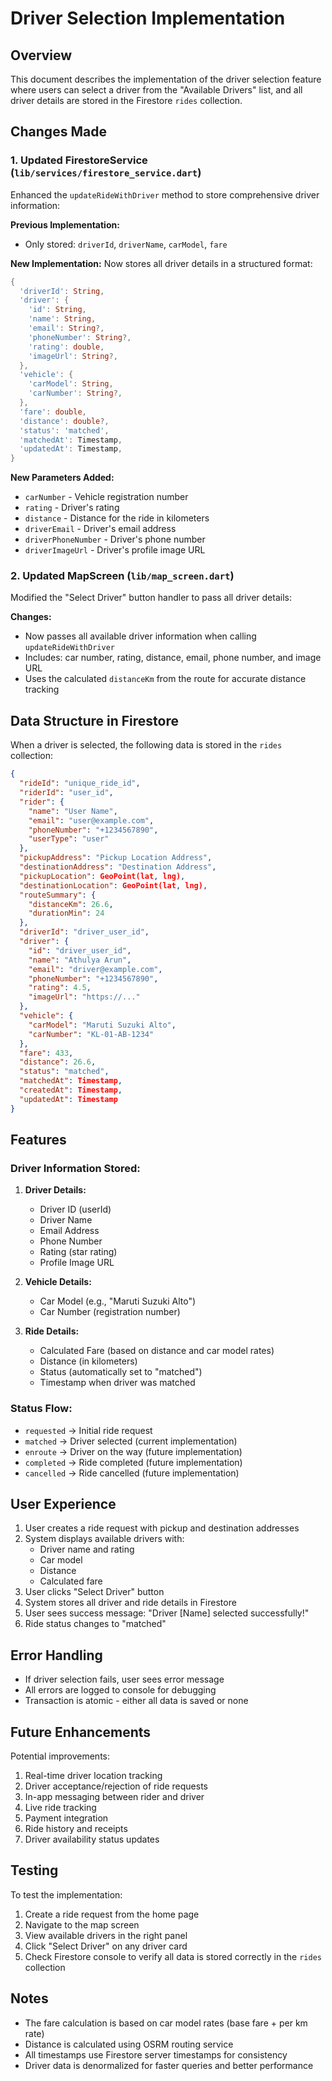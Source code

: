 # Driver Selection Implementation

## Overview
This document describes the implementation of the driver selection feature where users can select a driver from the "Available Drivers" list, and all driver details are stored in the Firestore `rides` collection.

## Changes Made

### 1. Updated FirestoreService (`lib/services/firestore_service.dart`)

Enhanced the `updateRideWithDriver` method to store comprehensive driver information:

**Previous Implementation:**
- Only stored: `driverId`, `driverName`, `carModel`, `fare`

**New Implementation:**
Now stores all driver details in a structured format:

```dart
{
  'driverId': String,
  'driver': {
    'id': String,
    'name': String,
    'email': String?,
    'phoneNumber': String?,
    'rating': double,
    'imageUrl': String?,
  },
  'vehicle': {
    'carModel': String,
    'carNumber': String?,
  },
  'fare': double,
  'distance': double?,
  'status': 'matched',
  'matchedAt': Timestamp,
  'updatedAt': Timestamp,
}
```

**New Parameters Added:**
- `carNumber` - Vehicle registration number
- `rating` - Driver's rating
- `distance` - Distance for the ride in kilometers
- `driverEmail` - Driver's email address
- `driverPhoneNumber` - Driver's phone number
- `driverImageUrl` - Driver's profile image URL

### 2. Updated MapScreen (`lib/map_screen.dart`)

Modified the "Select Driver" button handler to pass all driver details:

**Changes:**
- Now passes all available driver information when calling `updateRideWithDriver`
- Includes: car number, rating, distance, email, phone number, and image URL
- Uses the calculated `distanceKm` from the route for accurate distance tracking

## Data Structure in Firestore

When a driver is selected, the following data is stored in the `rides` collection:

```json
{
  "rideId": "unique_ride_id",
  "riderId": "user_id",
  "rider": {
    "name": "User Name",
    "email": "user@example.com",
    "phoneNumber": "+1234567890",
    "userType": "user"
  },
  "pickupAddress": "Pickup Location Address",
  "destinationAddress": "Destination Address",
  "pickupLocation": GeoPoint(lat, lng),
  "destinationLocation": GeoPoint(lat, lng),
  "routeSummary": {
    "distanceKm": 26.6,
    "durationMin": 24
  },
  "driverId": "driver_user_id",
  "driver": {
    "id": "driver_user_id",
    "name": "Athulya Arun",
    "email": "driver@example.com",
    "phoneNumber": "+1234567890",
    "rating": 4.5,
    "imageUrl": "https://..."
  },
  "vehicle": {
    "carModel": "Maruti Suzuki Alto",
    "carNumber": "KL-01-AB-1234"
  },
  "fare": 433,
  "distance": 26.6,
  "status": "matched",
  "matchedAt": Timestamp,
  "createdAt": Timestamp,
  "updatedAt": Timestamp
}
```

## Features

### Driver Information Stored:
1. **Driver Details:**
   - Driver ID (userId)
   - Driver Name
   - Email Address
   - Phone Number
   - Rating (star rating)
   - Profile Image URL

2. **Vehicle Details:**
   - Car Model (e.g., "Maruti Suzuki Alto")
   - Car Number (registration number)

3. **Ride Details:**
   - Calculated Fare (based on distance and car model rates)
   - Distance (in kilometers)
   - Status (automatically set to "matched")
   - Timestamp when driver was matched

### Status Flow:
- `requested` → Initial ride request
- `matched` → Driver selected (current implementation)
- `enroute` → Driver on the way (future implementation)
- `completed` → Ride completed (future implementation)
- `cancelled` → Ride cancelled (future implementation)

## User Experience

1. User creates a ride request with pickup and destination addresses
2. System displays available drivers with:
   - Driver name and rating
   - Car model
   - Distance
   - Calculated fare
3. User clicks "Select Driver" button
4. System stores all driver and ride details in Firestore
5. User sees success message: "Driver [Name] selected successfully!"
6. Ride status changes to "matched"

## Error Handling

- If driver selection fails, user sees error message
- All errors are logged to console for debugging
- Transaction is atomic - either all data is saved or none

## Future Enhancements

Potential improvements:
1. Real-time driver location tracking
2. Driver acceptance/rejection of ride requests
3. In-app messaging between rider and driver
4. Live ride tracking
5. Payment integration
6. Ride history and receipts
7. Driver availability status updates

## Testing

To test the implementation:
1. Create a ride request from the home page
2. Navigate to the map screen
3. View available drivers in the right panel
4. Click "Select Driver" on any driver card
5. Check Firestore console to verify all data is stored correctly in the `rides` collection

## Notes

- The fare calculation is based on car model rates (base fare + per km rate)
- Distance is calculated using OSRM routing service
- All timestamps use Firestore server timestamps for consistency
- Driver data is denormalized for faster queries and better performance